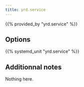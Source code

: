 ```yaml
---
title: yrd.service
---
```


{{% provided_by "yrd.service" %}}

## Options

{{% systemd_unit "yrd.service" %}}

## Additionnal notes

Nothing here.